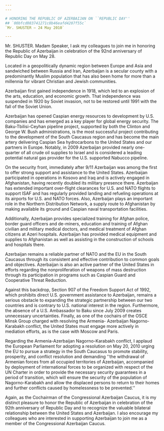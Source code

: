 ```yaml
---
---

# HONORING THE REPUBLIC OF AZERBAIJAN ON ``REPUBLIC DAY''
## `00bfcd083741271c8b46eafd4207f55c`
`Mr. SHUSTER — 24 May 2010`

---
```



Mr. SHUSTER. Madam Speaker, I ask my colleagues to join me in 
honoring the Republic of Azerbaijan in celebration of the 92nd 
anniversary of Republic Day on May 28.

Located in a geopolitically dynamic region between Europe and Asia 
and sandwiched between Russia and Iran, Azerbaijan is a secular county 
with a predominantly Muslim population that has also been home for more 
than a millennia for vibrant Christian and Jewish communities.

Azerbaijan first gained independence in 1918, which led to an 
explosion of the arts, education, and economic growth. That 
independence was suspended in 1920 by Soviet invasion, not to be 
restored until 1991 with the fall of the Soviet Union.

Azerbaijan has opened Caspian energy resources to development by U.S. 
companies and has emerged as a key player for global energy security. 
The Baku-Tbilisi-Ceyhan pipeline project, supported by both the Clinton 
and George W. Bush administrations, is the most successful project 
contributing to the development of the South Caucasus region and has 
become the main artery delivering Caspian Sea hydrocarbons to the 
United States and our partners in Europe. Notably, in 2009 Azerbaijan 
provided nearly one-quarter of all crude oil supplies to Israel and is 
considered a leading potential natural gas provider for the U.S. 
supported Nabucco pipeline.

On the security front, immediately after 9/11 Azerbaijan was among 
the first to offer strong support and assistance to the United States. 
Azerbaijan participated in operations in Kosovo and Iraq and is 
actively engaged in Afghanistan, having recently doubled its military 
presence there. Azerbaijan has extended important over-flight 
clearances for U.S. and NATO flights to support ISAF and has regularly 
provided landing and refueling operations at its airports for U.S. and 
NATO forces. Also, Azerbaijan plays an important role in the Northern 
Distribution Network, a supply route to Afghanistan by making available 
its ground and Caspian naval transportation facilities.

Additionally, Azerbaijan provides specialized training for Afghan 
police, border guard officers and de-miners, education and training of 
Afghan civilian and military medical doctors, and medical treatment of 
Afghan citizens at Azeri hospitals. Azerbaijan has provided medical 
equipment and supplies to Afghanistan as well as assisting in the 
construction of schools and hospitals there.

Azerbaijan remains a reliable partner of NATO and the EU in the South 
Caucasus through its consistent and effective contribution to common 
goals and objectives. Azerbaijan is also an active partner of the 
United States in efforts regarding the nonproliferation of weapons of 
mass destruction through its participation in programs such as Caspian 
Guard and Cooperative Threat Reduction.

Against this backdrop, Section 907 of the Freedom Support Act of 
1992, which prohibits direct U.S. government assistance to Azerbaijan, 
remains a serious obstacle to expanding the strategic partnership 
between our two countries and is contrary to U.S. national interest in 
the region. Furthermore, the absence of a U.S. Ambassador to Baku since 
July 2009 creates unnecessary uncertainties. Finally, as one of the 
cochairs of the OSCE Minsk Group charged with resolving the Armenia-
Azerbaijan Nagorno-Karabakh conflict, the United States must engage 
more actively in mediation efforts, as is the case with Moscow and 
Paris.

Regarding the Armenia-Azerbaijan Nagorno-Karabakh conflict, I applaud 
the European Parliament for adopting a resolution on May 20, 2010 
urging the EU to pursue a strategy in the South Caucasus to promote 
stability, prosperity, and conflict resolution and demanding ''the 
withdrawal of Armenian forces from all occupied territories of 
Azerbaijan, accompanied by deployment of international forces to be 
organized with respect of the UN Charter in order to provide the 
necessary security guarantees in a period of transition, which will 
ensure the security of the population of Nagorno-Karabakh and allow the 
displaced persons to return to their homes and further conflicts caused 
by homelessness to be prevented.''

Again, as the Cochairman of the Congressional Azerbaijan Caucus, it 
is my distinct pleasure to honor the Republic of Azerbaijan in 
celebration of the 92th anniversary of Republic Day and to recognize 
the valuable bilateral relationship between the United States and 
Azerbaijan. I also encourage my colleagues who are interested in 
supporting Azerbaijan to join me as a member of the Congressional 
Azerbaijan Caucus.
